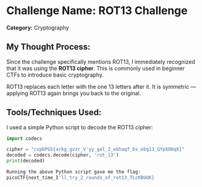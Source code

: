 # Challenge Name: ROT13 Challenge

**Category:** Cryptography   
## My Thought Process:

Since the challenge specifically mentions ROT13, I immediately recognized that it was using the **ROT13 cipher**. This is commonly used in beginner CTFs to introduce basic cryptography.

ROT13 replaces each letter with the one 13 letters after it. It is symmetric — applying ROT13 again brings you back to the original.

## Tools/Techniques Used:
I used a simple Python script to decode the ROT13 cipher:

```python
import codecs

cipher = "cvpbPGS{arkg_gvzr_V'yy_gel_2_ebhaqf_bs_ebg13_GYpXOHqX}"
decoded = codecs.decode(cipher, 'rot_13')
print(decoded)

Running the above Python script gave me the flag:
picoCTF{next_time_I'll_try_2_rounds_of_rot13_TLcKBUdK}
